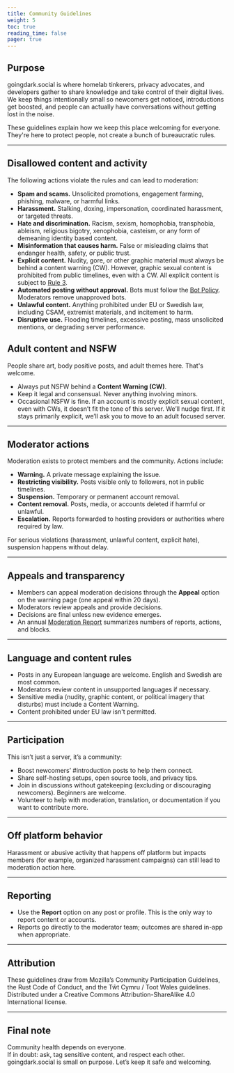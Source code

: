 ```yaml
---
title: Community Guidelines
weight: 5
toc: true
reading_time: false
pager: true
---
```


## Purpose

goingdark.social is where homelab tinkerers, privacy advocates, and developers gather to share knowledge and take control of their digital lives.
We keep things intentionally small so newcomers get noticed, introductions get boosted, and people can actually have conversations without getting lost in the noise.

These guidelines explain how we keep this place welcoming for everyone. They're here to protect people, not create a bunch of bureaucratic rules.

---

## Disallowed content and activity

The following actions violate the rules and can lead to moderation:

- **Spam and scams.** Unsolicited promotions, engagement farming, phishing, malware, or harmful links.  
- **Harassment.** Stalking, doxing, impersonation, coordinated harassment, or targeted threats.  
- **Hate and discrimination.** Racism, sexism, homophobia, transphobia, ableism, religious bigotry, xenophobia, casteism, or any form of demeaning identity based content.  
- **Misinformation that causes harm.** False or misleading claims that endanger health, safety, or public trust.  
- **Explicit content.** Nudity, gore, or other graphic material must always be behind a content warning (CW). However, graphic sexual content is prohibited from public timelines, even with a CW. All explicit content is subject to [Rule 3](/docs/policies/rules/03_keep-it-clean/).  
- **Automated posting without approval.** Bots must follow the [Bot Policy](/docs/policies/rules/bots/). Moderators remove unapproved bots.
- **Unlawful content.** Anything prohibited under EU or Swedish law, including CSAM, extremist materials, and incitement to harm.
- **Disruptive use.** Flooding timelines, excessive posting, mass unsolicited mentions, or degrading server performance.
 
## Adult content and NSFW

People share art, body positive posts, and adult themes here. That's welcome.

- Always put NSFW behind a **Content Warning (CW)**.
- Keep it legal and consensual. Never anything involving minors.
- Occasional NSFW is fine. If an account is mostly explicit sexual content, even with CWs, it doesn’t fit the tone of this server. We’ll nudge first. If it stays primarily explicit, we’ll ask you to move to an adult focused server.

---

## Moderator actions

Moderation exists to protect members and the community. Actions include:

- **Warning.** A private message explaining the issue.  
- **Restricting visibility.** Posts visible only to followers, not in public timelines.  
- **Suspension.** Temporary or permanent account removal.  
- **Content removal.** Posts, media, or accounts deleted if harmful or unlawful.  
- **Escalation.** Reports forwarded to hosting providers or authorities where required by law.  

For serious violations (harassment, unlawful content, explicit hate), suspension happens without delay.  

---

## Appeals and transparency

- Members can appeal moderation decisions through the **Appeal** option on the warning page (one appeal within 20 days).  
- Moderators review appeals and provide decisions.  
- Decisions are final unless new evidence emerges.  
- An annual [Moderation Report](/docs/policies/moderation-report/) summarizes numbers of reports, actions, and blocks.  

---

## Language and content rules

- Posts in any European language are welcome. English and Swedish are most common.  
- Moderators review content in unsupported languages if necessary.  
- Sensitive media (nudity, graphic content, or political imagery that disturbs) must include a Content Warning.  
- Content prohibited under EU law isn't permitted.  

---

## Participation

This isn’t just a server, it’s a community:  

- Boost newcomers’ #introduction posts to help them connect.  
- Share self-hosting setups, open source tools, and privacy tips.  
- Join in discussions without gatekeeping (excluding or discouraging newcomers). Beginners are welcome.  
- Volunteer to help with moderation, translation, or documentation if you want to contribute more.  

---

## Off platform behavior

Harassment or abusive activity that happens off platform but impacts members (for example, organized harassment campaigns) can still lead to moderation action here.  

---

## Reporting

- Use the **Report** option on any post or profile. This is the only way to report content or accounts.
- Reports go directly to the moderator team; outcomes are shared in-app when appropriate.

---

## Attribution

These guidelines draw from Mozilla’s Community Participation Guidelines, the Rust Code of Conduct, and the Tŵt Cymru / Toot Wales guidelines.  
Distributed under a Creative Commons Attribution-ShareAlike 4.0 International license.  

---

## Final note

Community health depends on everyone.  
If in doubt: ask, tag sensitive content, and respect each other.  
goingdark.social is small on purpose. Let’s keep it safe and welcoming.
